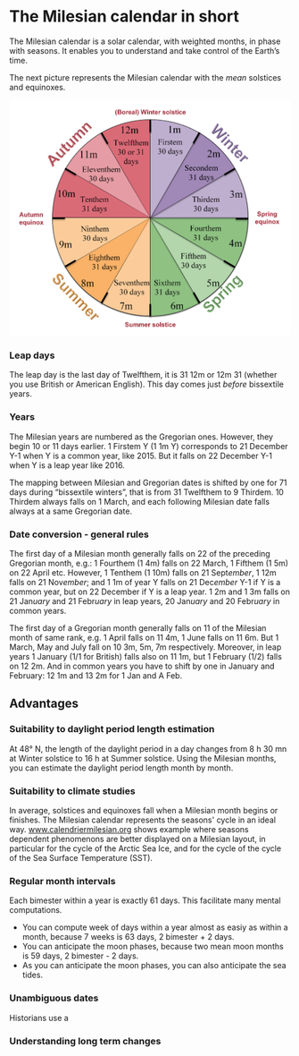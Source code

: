 # The Milesian calendar in short
The Milesian calendar is a solar calendar, with weighted months, in phase with seasons. 
It enables you to understand and take control of the Earth’s time.

The next picture represents the Milesian calendar with the *mean* solstices and equinoxes.

![The Milesian calendar](/img/Milesian_calendar_image_w-backgd.png)

### Leap days
The leap day is the last day of Twelfthem, it is 31 12m or 12m 31 (whether you use British or American English). 
This day comes just *before* bissextile years.

### Years
The Milesian years are numbered as the Gregorian ones. However, they begin 10 or 11 days earlier.
1 Firstem Y (1 1m Y) corresponds to 21 December Y-1 when Y is a common year, like 2015. 
But it falls on 22 December Y-1 when Y is a leap year like 2016. 

The mapping between Milesian and Gregorian dates is shifted by one for 71 days during “bissextile winters”, 
that is from 31 Twelfthem to 9 Thirdem. 
10 Thirdem always falls on 1 March, and each following Milesian date falls always at a same Gregorian date.

### Date conversion - general rules
The first day of a Milesian month generally falls on 22 of the preceding Gregorian month, 
e.g.: 1 Fourthem (1 4m) falls on 22 March, 1 Fifthem (1 5m) on 22 April etc. 
However, 1 Tenthem (1 10m) falls on 21 Sept*ember*, 1 12m falls on 21 Nov*ember*; 
and 1 1m of year Y falls on 21 Dec*ember* Y-1 if Y is a common year, but on 22 December if Y is a leap year.
1 2m and 1 3m falls on 21 Jan*uary* and 21 Febr*uary* in leap years, 20 Jan*uary* and 20 Febr*uary* in common years.

The first day of a Gregorian month generally falls on 11 of the Milesian month of same rank, 
e.g. 1 April falls on 11 4m, 1 June falls on 11 6m. 
But 1 March, May and July fall on 10 3m, 5m, 7m respectively. 
Moreover, in leap years 1 January (1/1 for British) falls also on 11 1m, but 1 February (1/2) falls on 12 2m. 
And in common years you have to shift by one in January and February: 12 1m and 13 2m for 1 Jan and A Feb.

## Advantages
### Suitability to daylight period length estimation
At 48° N, the length of the daylight period in a day changes from 8 h 30 mn at Winter solstice to 16 h at Summer solstice. 
Using the Milesian months, you can estimate the daylight period length month by month.
### Suitability to climate studies
In average, solstices and equinoxes fall when a Milesian month begins or finishes. 
The Milesian calendar represents the seasons' cycle in an ideal way. 
www.calendriermilesian.org shows example where seasons dependent phenomenons are better displayed on a Milesian layout,
in particular for the cycle of the Arctic Sea Ice, and for the cycle of the cycle of the Sea Surface Temperature (SST).
### Regular month intervals
Each bimester within a year is exactly 61 days. This facilitate many mental computations. 
* You can compute week of days within a year almost as easiy as within a month, because 7 weeks is 63 days, 2 bimester + 2 days.
* You can anticipate the moon phases, because two mean moon months is 59 days, 2 bimester - 2 days.
* As you can anticipate the moon phases, you can also anticipate the sea tides.
### Unambiguous dates
Historians use a 
### Understanding long term changes


